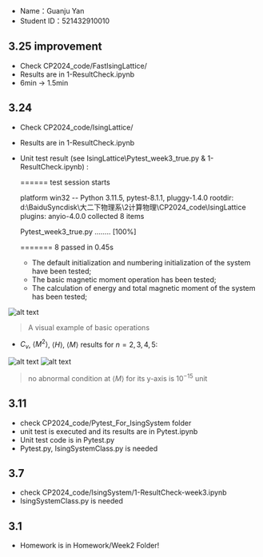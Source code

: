 - Name：Guanju Yan 
- Student ID：521432910010

## 3.25 improvement
- Check CP2024_code/FastIsingLattice/
- Results are in 1-ResultCheck.ipynb
- 6min -> 1.5min

## 3.24
- Check CP2024_code/IsingLattice/
- Results are in 1-ResultCheck.ipynb
- Unit test result (see IsingLattice\Pytest_week3_true.py & 1-ResultCheck.ipynb) :

    ====== test session starts 

    platform win32 -- Python 3.11.5, pytest-8.1.1, pluggy-1.4.0
    rootdir: d:\BaiduSyncdisk\大二下物理系\2计算物理\CP2024_code\IsingLattice
    plugins: anyio-4.0.0
    collected 8 items

    Pytest_week3_true.py ........                                            [100%]

    ======= 8 passed in 0.45s 
    
    - The default initialization and numbering initialization of the system have been tested;
    - The basic magnetic moment operation has been tested;
    - The calculation of energy and total magnetic moment of the system has been tested;

![alt text](https://img2.imgtp.com/2024/03/27/zhOZof3N.png)
> A visual example of basic operations



- $C_v$, $\langle M^2\rangle$, $\langle H\rangle$, $\langle M\rangle$ results for $n=2,3,4,5$:

![alt text](https://img2.imgtp.com/2024/03/25/do8Bw5f8.png)
![alt text](https://img2.imgtp.com/2024/03/27/J6D6bQt6.png)

> no abnormal condition at $\langle M\rangle$ for its y-axis is $10^{-15}$ unit

## 3.11
- check CP2024_code/Pytest_For_IsingSystem folder
- unit test is executed and its results are in Pytest.ipynb
- Unit test code is in Pytest.py
- Pytest.py, IsingSystemClass.py is needed

## 3.7
- check CP2024_code/IsingSystem/1-ResultCheck-week3.ipynb
- IsingSystemClass.py is needed

## 3.1
- Homework is in Homework/Week2 Folder!

